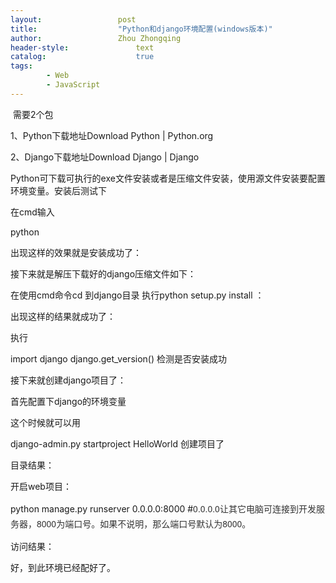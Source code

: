 ```yaml
---
layout:					post
title:					"Python和django环境配置(windows版本)"
author:					Zhou Zhongqing
header-style:				text
catalog:					true
tags:
		- Web
		- JavaScript
---
```

​
需要2个包

1、Python下载地址Download Python | Python.org

2、Django下载地址Download Django | Django

Python可下载可执行的exe文件安装或者是压缩文件安装，使用源文件安装要配置环境变量。安装后测试下

在cmd输入

python

出现这样的效果就是安装成功了：



接下来就是解压下载好的django压缩文件如下：



在使用cmd命令cd 到django目录 执行python setup.py install ：

出现这样的结果就成功了：

执行

import django
django.get_version()
检测是否安装成功



接下来就创建django项目了：

首先配置下django的环境变量





这个时候就可以用

django-admin.py startproject HelloWorld
创建项目了



目录结果：



开启web项目：

python manage.py runserver 0.0.0.0:8000                          #<span style="color: rgb(51, 51, 51); font-family: 'Microsoft Yahei', 'Helvetica Neue', Helvetica, Arial, sans-serif; line-height: 24px;">0.0.0.0让其它电脑可连接到开发服务器，8000为端口号。如果不说明，那么端口号默认为8000。</span>


访问结果：



好，到此环境已经配好了。

​